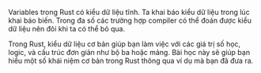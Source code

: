 Variables trong Rust có kiểu dữ liệu tĩnh. 
Ta khai báo kiểu dữ liệu trong lúc khai báo biến. 
Trong đa số các trường hợp compiler có thể đoán được kiểu dữ liệu nên đôi khi ta có thể bỏ qua.

Trong Rust, kiểu dữ liệu cơ bản giúp bạn làm việc với các giá trị số học, logic, và cấu trúc đơn giản như bộ ba hoặc mảng. 
Bài học này sẽ giúp bạn hiểu một số khái niệm cơ bản trong Rust thông qua ví dụ mà bạn đã đưa ra.

